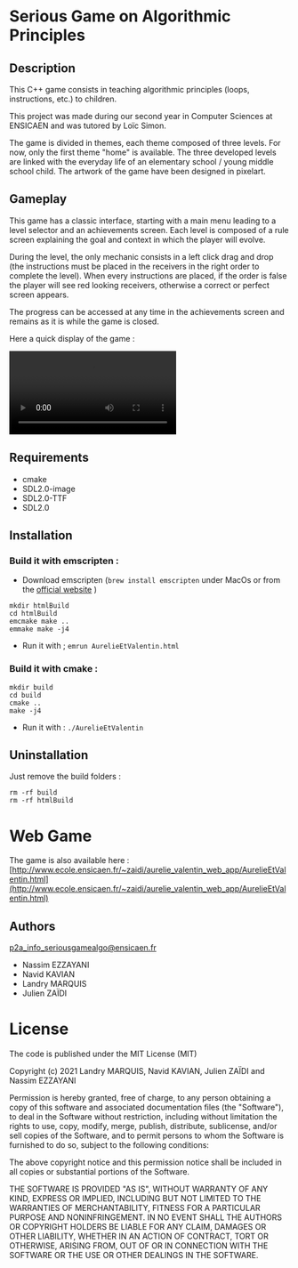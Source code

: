 # Serious Game on Algorithmic Principles

## Description

This C++ game consists in teaching algorithmic principles (loops, instructions, etc.) to children. 

This project was made during our second year in Computer Sciences at ENSICAEN and was tutored by Loïc Simon.

The game is divided in themes, each theme composed of three levels. For now, only the first theme "home" is available. The three developed levels are linked with the everyday life of an elementary school / young middle school child. The artwork of the game have been designed in pixelart.

## Gameplay

This game has a classic interface, starting with a main menu leading to a level selector and an achievements screen. 
Each level is composed of a rule screen explaining the goal and context in which the player will evolve. 

During the level, the only mechanic consists in a left click drag and drop (the instructions must be placed in the receivers in the right order to complete the level). When every instructions are placed, if the order is false the player will see red looking receivers, otherwise a correct or perfect screen appears.

The progress can be accessed at any time in the achievements screen and remains as it is while the game is closed.   

Here a quick display of the game :

![Demonstration of the game](./assets/demo/gameDemo.mp4)

## Requirements

- cmake
- SDL2.0-image
- SDL2.0-TTF
- SDL2.0

## Installation

### Build it with emscripten :

- Download emscripten (`brew install emscripten` under MacOs or from the [official website](https://emscripten.org) )

```shell
mkdir htmlBuild
cd htmlBuild
emcmake make ..
emmake make -j4
```

- Run it with ; `emrun AurelieEtValentin.html`

### Build it with cmake :

````shell
mkdir build
cd build
cmake ..
make -j4
````

- Run it with : `./AurelieEtValentin`

## Uninstallation 
Just remove the build folders : 
```shell
rm -rf build
rm -rf htmlBuild
```

# Web Game 
The game is also available here : [http://www.ecole.ensicaen.fr/~zaidi/aurelie_valentin_web_app/AurelieEtValentin.html](http://www.ecole.ensicaen.fr/~zaidi/aurelie_valentin_web_app/AurelieEtValentin.html)

## Authors

[p2a\_info\_seriousgamealgo@ensicaen.fr](mailto:p2a\_info\_seriousgamealgo@ensicaen.fr)

- Nassim EZZAYANI
- Navid KAVIAN
- Landry MARQUIS
- Julien ZAÏDI

# License
The code is published under the MIT License (MIT)

Copyright (c) 2021 Landry MARQUIS, Navid KAVIAN, Julien ZAÏDI and Nassim EZZAYANI

Permission is hereby granted, free of charge, to any person obtaining a copy
of this software and associated documentation files (the "Software"), to deal
in the Software without restriction, including without limitation the rights
to use, copy, modify, merge, publish, distribute, sublicense, and/or sell
copies of the Software, and to permit persons to whom the Software is
furnished to do so, subject to the following conditions:

The above copyright notice and this permission notice shall be included in all
copies or substantial portions of the Software.

THE SOFTWARE IS PROVIDED "AS IS", WITHOUT WARRANTY OF ANY KIND, EXPRESS OR
IMPLIED, INCLUDING BUT NOT LIMITED TO THE WARRANTIES OF MERCHANTABILITY,
FITNESS FOR A PARTICULAR PURPOSE AND NONINFRINGEMENT. IN NO EVENT SHALL THE
AUTHORS OR COPYRIGHT HOLDERS BE LIABLE FOR ANY CLAIM, DAMAGES OR OTHER
LIABILITY, WHETHER IN AN ACTION OF CONTRACT, TORT OR OTHERWISE, ARISING FROM,
OUT OF OR IN CONNECTION WITH THE SOFTWARE OR THE USE OR OTHER DEALINGS IN THE
SOFTWARE.
